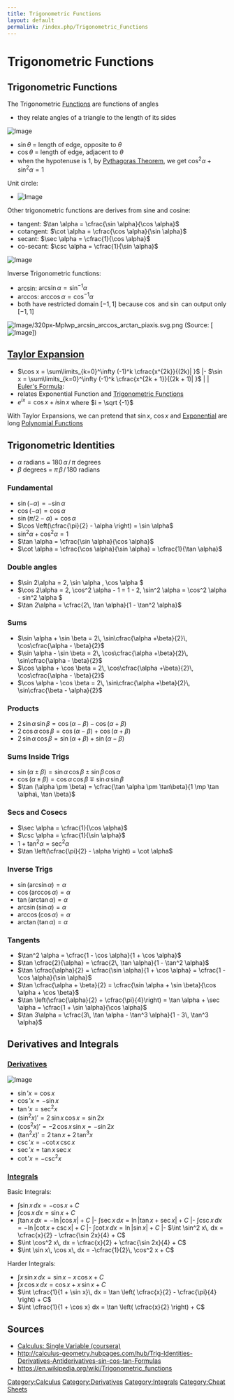```yaml
---
title: Trigonometric Functions
layout: default
permalink: /index.php/Trigonometric_Functions
---
```


# Trigonometric Functions

## Trigonometric Functions
The Trigonometric [Functions](Functions) are functions of angles
- they relate angles of a triangle to the length of its sides 

<img src="https://raw.githubusercontent.com/alexeygrigorev/wiki-figures/master/crs/calc/trig-pythag.png" alt="Image">

- $\sin \theta$ = length of edge, opposite to $\theta$
- $\cos \theta$ = length of edge, adjacent to $\theta$
- when the hypotenuse is 1, by [Pythagoras Theorem](Pythagoras_Theorem), we get $\cos^2 \alpha + \sin^2 \alpha = 1$

Unit circle:
- <img src="https://raw.githubusercontent.com/alexeygrigorev/wiki-figures/master/crs/calc/trig-circle.png" alt="Image">


Other trigonometric functions are derives from sine and cosine:
- tangent: $\tan \alpha = \cfrac{\sin \alpha}{\cos \alpha}$
- cotangent: $\cot \alpha = \cfrac{\cos \alpha}{\sin \alpha}$
- secant: $\sec \alpha = \cfrac{1}{\cos \alpha}$
- co-secant: $\csc \alpha = \cfrac{1}{\sin \alpha}$


<img src="https://raw.githubusercontent.com/alexeygrigorev/wiki-figures/master/crs/calc/trig-finctions.jpg" alt="Image">


Inverse Trigonometric functions:
- arcsin: $\arcsin \alpha = \sin^{-1} \alpha$
- arccos: $\arccos \alpha = \cos^{-1} \alpha$
- both have restricted domain $[-1, 1]$ because $\cos$ and $\sin$ can output only $[-1, 1]$


<img src="https://upload.wikimedia.org/wikipedia/commons/thumb/8/8a/Mplwp_arcsin_arccos_arctan_piaxis.svg" alt="Image">/320px-Mplwp_arcsin_arccos_arctan_piaxis.svg.png
(Source: [<img src="https://commons.wikimedia.org/wiki/File:Mplwp_arcsin_arccos_arctan_piaxis.svg" alt="Image">])



## [Taylor Expansion](Taylor_Series)
- $\cos x = \sum\limits_{k=0}^\infty (-1)^k \cfrac{x^{2k}}{(2k)|  }$ |- $\sin x = \sum\limits_{k=0}^\infty (-1)^k \cfrac{x^{2k + 1}}{(2k + 1)| }$ | |
[Euler's Formula](Euler's_Formula):
- relates Exponential Function and [Trigonometric Functions](Trigonometric_Functions)
- $e^{ix} = \cos x + i \sin x$ where $i = \sqrt {-1}$

With Taylor Expansions, we can pretend that $\sin x$, $\cos x$ and [Exponential](Exponential) are long [Polynomial Functions](Polynomial_Functions)



## Trigonometric Identities
- $\alpha$ radians = $180\, \alpha\, /\, \pi$ degrees
- $\beta$ degrees = $\pi\, \beta\, /\, 180$ radians

### Fundamental
- $\sin (-\alpha) = -\sin \alpha$
- $\cos (-\alpha) =  \cos \alpha$
- $\sin \left(\pi/2 - \alpha\right) = \cos \alpha$
- $\cos \left(\cfrac{\pi}{2} - \alpha \right) = \sin \alpha$
- $\sin^2 \alpha + \cos^2 \alpha = 1$
- $\tan \alpha = \cfrac{\sin \alpha}{\cos \alpha}$
- $\cot \alpha = \cfrac{\cos \alpha}{\sin \alpha} = \cfrac{1}{\tan \alpha}$

### Double angles
- $\sin 2\alpha = 2\, \sin \alpha \, \cos \alpha $
- $\cos 2\alpha = 2\, \cos^2 \alpha  - 1 = 1 - 2\, \sin^2 \alpha  = \cos^2 \alpha  - sin^2 \alpha $
- $\tan 2\alpha = \cfrac{2\, \tan \alpha}{1 - \tan^2 \alpha}$

### Sums
- $\sin \alpha + \sin \beta = 2\, \sin\cfrac{\alpha +\beta}{2}\, \cos\cfrac{\alpha - \beta}{2}$
- $\sin \alpha - \sin \beta = 2\, \cos\cfrac{\alpha +\beta}{2}\, \sin\cfrac{\alpha - \beta}{2}$
- $\cos \alpha + \cos \beta = 2\, \cos\cfrac{\alpha +\beta}{2}\, \cos\cfrac{\alpha - \beta}{2}$
- $\cos \alpha - \cos \beta = 2\, \sin\cfrac{\alpha +\beta}{2}\, \sin\cfrac{\beta - \alpha}{2}$

### Products
- $2\, \sin \alpha\, \sin \beta = \cos (\alpha - \beta) - \cos (\alpha + \beta)$
- $2\, \cos \alpha\, \cos \beta = \cos (\alpha - \beta) + \cos (\alpha + \beta)$
- $2\, \sin \alpha\, \cos \beta = \sin (\alpha + \beta) + \sin (\alpha - \beta)$

### Sums Inside Trigs
- $\sin (\alpha \pm \beta) = \sin \alpha\, \cos \beta \pm \sin \beta\, \cos \alpha$
- $\cos (\alpha \pm \beta) = \cos \alpha\, \cos \beta \mp \sin \alpha\, \sin \beta$
- $\tan (\alpha \pm \beta) = \cfrac{\tan \alpha \pm \tan\beta}{1 \mp \tan \alpha\, \tan \beta}$

### Secs and Cosecs
- $\sec \alpha = \cfrac{1}{\cos \alpha}$
- $\csc \alpha = \cfrac{1}{\sin \alpha}$
- $1 + \tan^2 \alpha = \sec^2 \alpha$
- $\tan \left(\cfrac{\pi}{2} - \alpha \right) = \cot \alpha$

### Inverse Trigs
- $\sin (\arcsin \alpha) = \alpha$
- $\cos (\arccos \alpha) = \alpha$
- $\tan (\arctan \alpha) = \alpha$
- $\arcsin (\sin \alpha) = \alpha$
- $\arccos (\cos \alpha) = \alpha$
- $\arctan (\tan \alpha) = \alpha$

### Tangents
- $\tan^2 \alpha  = \cfrac{1 - \cos \alpha}{1 + \cos \alpha}$
- $\tan \cfrac{2}{\alpha} = \cfrac{2\, \tan \alpha}{1 - \tan^2 \alpha}$
- $\tan \cfrac{\alpha}{2} = \cfrac{\sin \alpha}{1 + \cos \alpha} = \cfrac{1 - \cos \alpha}{\sin \alpha}$
- $\tan \cfrac{\alpha + \beta}{2} = \cfrac{\sin \alpha + \sin \beta}{\cos \alpha + \cos \beta}$
- $\tan \left(\cfrac{\alpha}{2} + \cfrac{\pi}{4}\right) = \tan \alpha + \sec \alpha = \cfrac{1 + \sin \alpha}{\cos \alpha}$
- $\tan 3\alpha = \cfrac{3\, \tan \alpha - \tan^3 \alpha}{1 - 3\, \tan^3 \alpha}$



## Derivatives and Integrals
### [Derivatives](Derivatives)
<img src="https://raw.githubusercontent.com/alexeygrigorev/wiki-figures/master/crs/calc/trigs-derivs.png" alt="Image">

- $\sin' x =  \cos x$
- $\cos' x = -\sin x$
- $\tan' x =  \sec^2 x$
- $\big(\sin^2 x \big)' =  2\, \sin x\, \cos x =  \sin 2x$
- $\big(\cos^2 x \big)' = -2\, \cos x\, \sin x = -\sin 2x$
- $\big(\tan^2 x \big)' = 2\, \tan x + 2\, \tan^3 x$
- $\csc' x = -\cot x\, \csc x$
- $\sec' x =  \tan x\, \sec x$
- $\cot' x = -\csc^2 x$


### [Integrals](Integrals)
Basic Integrals:
- $\int \sin x\, dx = -\cos x + C$
- $\int \cos x\, dx = \sin x + C$
- $\int \tan x\, dx = -\ln |  \cos x | + C$ |- $\int \sec x\, dx = \ln |  \tan x + \sec x | + C$ |- $\int \csc x\, dx = -\ln |  \cot x + \csc x | + C$ |- $\int \cot x\, dx = \ln |  \sin x | + C$ |- $\int \sin^2 x\, dx = \cfrac{x}{2} - \cfrac{\sin 2x}{4} + C$
- $\int \cos^2 x\, dx = \cfrac{x}{2} + \cfrac{\sin 2x}{4} + C$
- $\int \sin x\, \cos x\, dx = -\cfrac{1}{2}\, \cos^2 x + C$


Harder Integrals:
- $\int x\, \sin x\, dx = \sin x - x\, \cos x + C$
- $\int x\, \cos x\, dx = \cos x + x\, \sin x + C$
- $\int \cfrac{1}{1 + \sin x}\, dx = \tan \left( \cfrac{x}{2} - \cfrac{\pi}{4} \right) + C$
- $\int \cfrac{1}{1 + \cos x} dx = \tan \left( \cfrac{x}{2} \right) + C$


## Sources
- [Calculus: Single Variable (coursera)](Calculus__Single_Variable_(coursera))
- http://calculus-geometry.hubpages.com/hub/Trig-Identities-Derivatives-Antiderivatives-sin-cos-tan-Formulas
- https://en.wikipedia.org/wiki/Trigonometric_functions

[Category:Calculus](Category_Calculus)
[Category:Derivatives](Category_Derivatives)
[Category:Integrals](Category_Integrals)
[Category:Cheat Sheets](Category_Cheat_Sheets)
